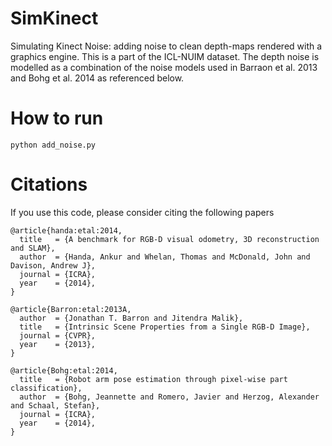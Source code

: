 # SimKinect

Simulating Kinect Noise: adding noise to clean depth-maps rendered with a graphics engine. This is a part of the ICL-NUIM dataset. The depth noise is modelled as a combination of the noise models used in Barraon et al. 2013 and Bohg et al. 2014 as referenced below.

# How to run 

`python add_noise.py` 


# Citations

If you use this code, please consider citing the following papers

```
@article{handa:etal:2014,
  title   = {A benchmark for RGB-D visual odometry, 3D reconstruction and SLAM},
  author  = {Handa, Ankur and Whelan, Thomas and McDonald, John and Davison, Andrew J},
  journal = {ICRA},
  year    = {2014},
}

@article{Barron:etal:2013A,
  author  = {Jonathan T. Barron and Jitendra Malik},
  title   = {Intrinsic Scene Properties from a Single RGB-D Image},
  journal = {CVPR},
  year    = {2013},
}

@article{Bohg:etal:2014,
  title   = {Robot arm pose estimation through pixel-wise part classification},
  author  = {Bohg, Jeannette and Romero, Javier and Herzog, Alexander and Schaal, Stefan},
  journal = {ICRA},
  year    = {2014},
}

```

